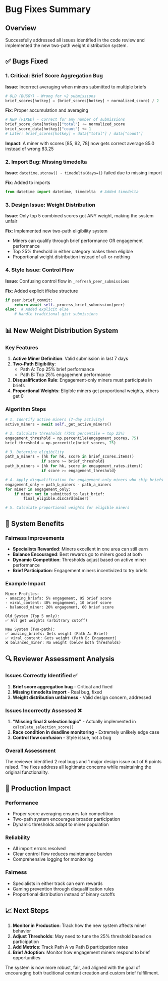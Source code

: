 # Bug Fixes Summary

## Overview
Successfully addressed all issues identified in the code review and implemented the new two-path weight distribution system.

## ✅ Bugs Fixed

### 1. **Critical: Brief Score Aggregation Bug**
**Issue**: Incorrect averaging when miners submitted to multiple briefs
```python
# OLD (BUGGY) - Wrong for >2 submissions
brief_scores[hotkey] = (brief_scores[hotkey] + normalized_score) / 2
```

**Fix**: Proper accumulation and averaging
```python
# NEW (FIXED) - Correct for any number of submissions
brief_score_data[hotkey]["total"] += normalized_score
brief_score_data[hotkey]["count"] += 1
# Later: brief_scores[hotkey] = data["total"] / data["count"]
```

**Impact**: A miner with scores [85, 92, 78] now gets correct average 85.0 instead of wrong 83.25

### 2. **Import Bug: Missing timedelta**
**Issue**: `datetime.utcnow() - timedelta(days=1)` failed due to missing import

**Fix**: Added to imports
```python
from datetime import datetime, timedelta  # Added timedelta
```

### 3. **Design Issue: Weight Distribution**
**Issue**: Only top 5 combined scores got ANY weight, making the system unfair

**Fix**: Implemented new two-path eligibility system
- Miners can qualify through brief performance OR engagement performance  
- Top 25% threshold in either category makes them eligible
- Proportional weight distribution instead of all-or-nothing

### 4. **Style Issue: Control Flow**
**Issue**: Confusing control flow in `_refresh_peer_submissions`

**Fix**: Added explicit if/else structure
```python
if peer.brief_commit:
    return await self._process_brief_submission(peer)
else:  # Added explicit else
    # Handle traditional gist submissions
```

## 📊 New Weight Distribution System

### Key Features
1. **Active Miner Definition**: Valid submission in last 7 days
2. **Two-Path Eligibility**: 
   - Path A: Top 25% brief performance
   - Path B: Top 25% engagement performance
3. **Disqualification Rule**: Engagement-only miners must participate in briefs
4. **Proportional Weights**: Eligible miners get proportional weights, others get 0

### Algorithm Steps
```python
# 1. Identify active miners (7-day activity)
active_miners = await self._get_active_miners()

# 2. Calculate thresholds (75th percentile = top 25%)
engagement_threshold = np.percentile(engagement_scores, 75)
brief_threshold = np.percentile(brief_scores, 75)

# 3. Determine eligibility
path_a_miners = {hk for hk, score in brief_scores.items() 
                if score >= brief_threshold}
path_b_miners = {hk for hk, score in engagement_rates.items() 
                if score >= engagement_threshold}

# 4. Apply disqualification for engagement-only miners who skip briefs
engagement_only = path_b_miners - path_a_miners
for miner in engagement_only:
    if miner not in submitted_to_last_brief:
        final_eligible.discard(miner)

# 5. Calculate proportional weights for eligible miners
```

## 🎯 System Benefits

### Fairness Improvements
- **Specialists Rewarded**: Miners excellent in one area can still earn
- **Balance Encouraged**: Best rewards go to miners good at both
- **Dynamic Competition**: Thresholds adjust based on active miner performance
- **Brief Participation**: Engagement miners incentivized to try briefs

### Example Impact
```
Miner Profiles:
- amazing_briefs: 5% engagement, 95 brief score
- viral_content: 40% engagement, 10 brief score  
- balanced_miner: 20% engagement, 60 brief score

Old System (Top 5 only):
✅ All get weights (arbitrary cutoff)

New System (Two-path):
✅ amazing_briefs: Gets weight (Path A: Brief)
✅ viral_content: Gets weight (Path B: Engagement)  
❌ balanced_miner: No weight (below both thresholds)
```

## 🔍 Reviewer Assessment Analysis

### Issues Correctly Identified ✅
1. **Brief score aggregation bug** - Critical and fixed
2. **Missing timedelta import** - Real bug, fixed
3. **Weight distribution unfairness** - Valid design concern, addressed

### Issues Incorrectly Assessed ❌
1. **"Missing final 3 selection logic"** - Actually implemented in `calculate_selection_score()`
2. **Race condition in deadline monitoring** - Extremely unlikely edge case
3. **Control flow confusion** - Style issue, not a bug

### Overall Assessment
The reviewer identified 2 real bugs and 1 major design issue out of 6 points raised. The fixes address all legitimate concerns while maintaining the original functionality.

## 🚀 Production Impact

### Performance
- Proper score averaging ensures fair competition
- Two-path system encourages broader participation
- Dynamic thresholds adapt to miner population

### Reliability  
- All import errors resolved
- Clear control flow reduces maintenance burden
- Comprehensive logging for monitoring

### Fairness
- Specialists in either track can earn rewards
- Gaming prevention through disqualification rules
- Proportional distribution instead of binary cutoffs

## 📈 Next Steps

1. **Monitor in Production**: Track how the new system affects miner behavior
2. **Adjust Thresholds**: May need to tune the 25% threshold based on participation
3. **Add Metrics**: Track Path A vs Path B participation rates
4. **Brief Adoption**: Monitor how engagement miners respond to brief opportunities

The system is now more robust, fair, and aligned with the goal of encouraging both traditional content creation and custom brief fulfillment.
